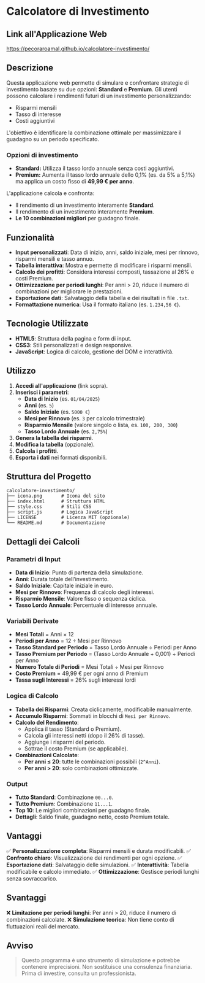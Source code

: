 # Calcolatore di Investimento

## Link all'Applicazione Web
https://pecoraroamal.github.io/calcolatore-investimento/

## Descrizione
Questa applicazione web permette di simulare e confrontare strategie di investimento basate su due opzioni: **Standard** e **Premium**. Gli utenti possono calcolare i rendimenti futuri di un investimento personalizzando:

- Risparmi mensili
- Tasso di interesse
- Costi aggiuntivi

L'obiettivo è identificare la combinazione ottimale per massimizzare il guadagno su un periodo specificato.

### Opzioni di investimento
- **Standard:** Utilizza il tasso lordo annuale senza costi aggiuntivi.
- **Premium:** Aumenta il tasso lordo annuale dello 0,1% (es. da 5% a 5,1%) ma applica un costo fisso di **49,99 € per anno**.

L'applicazione calcola e confronta:
- Il rendimento di un investimento interamente **Standard**.
- Il rendimento di un investimento interamente **Premium**.
- **Le 10 combinazioni migliori** per guadagno finale.

## Funzionalità
- **Input personalizzati**: Data di inizio, anni, saldo iniziale, mesi per rinnovo, risparmi mensili e tasso annuo.
- **Tabella interattiva**: Mostra e permette di modificare i risparmi mensili.
- **Calcolo dei profitti**: Considera interessi composti, tassazione al 26% e costi Premium.
- **Ottimizzazione per periodi lunghi**: Per anni > 20, riduce il numero di combinazioni per migliorare le prestazioni.
- **Esportazione dati**: Salvataggio della tabella e dei risultati in file `.txt`.
- **Formattazione numerica**: Usa il formato italiano (es. `1.234,56 €`).

## Tecnologie Utilizzate
- **HTML5**: Struttura della pagina e form di input.
- **CSS3**: Stili personalizzati e design responsive.
- **JavaScript**: Logica di calcolo, gestione del DOM e interattività.

## Utilizzo
1. **Accedi all'applicazione** (link sopra).
2. **Inserisci i parametri**:
   - **Data di Inizio** (es. `01/04/2025`)
   - **Anni** (es. `5`)
   - **Saldo Iniziale** (es. `5000 €`)
   - **Mesi per Rinnovo** (es. `3` per calcolo trimestrale)
   - **Risparmio Mensile** (valore singolo o lista, es. `100, 200, 300`)
   - **Tasso Lordo Annuale** (es. `2,75%`)
3. **Genera la tabella dei risparmi**.
4. **Modifica la tabella** (opzionale).
5. **Calcola i profitti**.
6. **Esporta i dati** nei formati disponibili.

## Struttura del Progetto
```
calcolatore-investimento/
├── icona.png       # Icona del sito
├── index.html      # Struttura HTML
├── style.css       # Stili CSS
├── script.js       # Logica JavaScript
├── LICENSE         # Licenza MIT (opzionale)
└── README.md       # Documentazione
```

## Dettagli dei Calcoli
### Parametri di Input
- **Data di Inizio**: Punto di partenza della simulazione.
- **Anni**: Durata totale dell’investimento.
- **Saldo Iniziale**: Capitale iniziale in euro.
- **Mesi per Rinnovo**: Frequenza di calcolo degli interessi.
- **Risparmio Mensile**: Valore fisso o sequenza ciclica.
- **Tasso Lordo Annuale**: Percentuale di interesse annuale.

### Variabili Derivate
- **Mesi Totali** = Anni × 12
- **Periodi per Anno** = 12 ÷ Mesi per Rinnovo
- **Tasso Standard per Periodo** = Tasso Lordo Annuale ÷ Periodi per Anno
- **Tasso Premium per Periodo** = (Tasso Lordo Annuale + 0,001) ÷ Periodi per Anno
- **Numero Totale di Periodi** = Mesi Totali ÷ Mesi per Rinnovo
- **Costo Premium** = 49,99 € per ogni anno di Premium
- **Tassa sugli Interessi** = 26% sugli interessi lordi

### Logica di Calcolo
- **Tabella dei Risparmi**: Creata ciclicamente, modificabile manualmente.
- **Accumulo Risparmi**: Sommati in blocchi di `Mesi per Rinnovo`.
- **Calcolo del Rendimento**:
  - Applica il tasso (Standard o Premium).
  - Calcola gli interessi netti (dopo il 26% di tasse).
  - Aggiunge i risparmi del periodo.
  - Sottrae il costo Premium (se applicabile).
- **Combinazioni Calcolate**:
  - **Per anni ≤ 20**: tutte le combinazioni possibili (`2^Anni`).
  - **Per anni > 20**: solo combinazioni ottimizzate.

### Output
- **Tutto Standard**: Combinazione `00...0`.
- **Tutto Premium**: Combinazione `11...1`.
- **Top 10**: Le migliori combinazioni per guadagno finale.
- **Dettagli**: Saldo finale, guadagno netto, costo Premium totale.

## Vantaggi
✅ **Personalizzazione completa**: Risparmi mensili e durata modificabili.
✅ **Confronto chiaro**: Visualizzazione dei rendimenti per ogni opzione.
✅ **Esportazione dati**: Salvataggio delle simulazioni.
✅ **Interattività**: Tabella modificabile e calcolo immediato.
✅ **Ottimizzazione**: Gestisce periodi lunghi senza sovraccarico.

## Svantaggi
❌ **Limitazione per periodi lunghi**: Per anni > 20, riduce il numero di combinazioni calcolate.
❌ **Simulazione teorica**: Non tiene conto di fluttuazioni reali del mercato.

## Avviso
> Questo programma è uno strumento di simulazione e potrebbe contenere imprecisioni. Non sostituisce una consulenza finanziaria. Prima di investire, consulta un professionista.